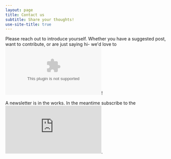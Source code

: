 ```yaml
---
layout: page
title: Contact us
subtitle: Share your thoughts!
use-site-title: true
---
```


Please reach out to introduce yourself. Whether you have a suggested post, want to contribute, or are just saying hi- we'd love to ![hear from you](mailto:thesiliconprairieblog@gmail.com)!

A newsletter is in the works. In the meantime subscribe to the ![RSS feed](https://siliconprairie.github.io/feed.xml).
